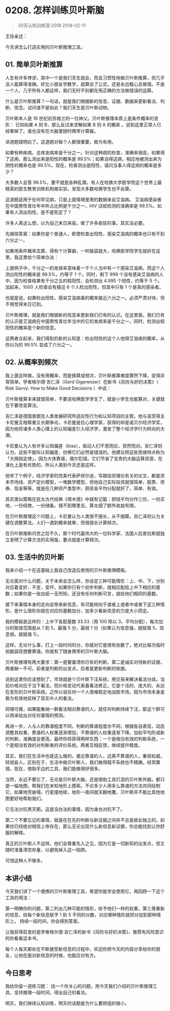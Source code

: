 # 0208. 怎样训练贝叶斯脑
> 30天认知训练营·2018
2018-02-11

王烁亲述：

今天讲怎么打造实用的贝叶斯推理工具。

## 01. 简单贝叶斯推算

人生有许多悖谬，其中一个是我们天生就会，而且习惯性地做贝叶斯推算，但几乎没人能算得准确。好比小朋友学数学，就算会了公式，还是永远粗心总做错。不是一个人，几乎所有人都这样，我们无时不刻都在用正确的方法做错误的运算。

什么是贝叶斯推算？一句话，就是我们根据新的信息、证据、数据来更新看法、判断、信念。试问谁不是如此？我们天生是贝叶斯动物。

贝叶斯本人是 18 世纪初苏格兰的一位神父。贝叶斯推理本质上是条件概率的变形： 已知如果 A 则 B，那么反过来求解如果 B 则 A 的概率 。说到这里正常人已经晕掉了。谁也没有在大脑里随时携带计算器。

讲道题就明白了。这道题对每个人都很重要，极为有用。

如果有种疾病，总体发病率是千分之一。针对这种病的检查，准确率很高，如果得了这病，那么测出来是阳性的概率是 99.5%；如果没得这病，相应地被测出来为阴性的概率也是 99.5%。现在，检查测出是阳性，请问当事人得这病的概率是多少？

大多数人会答 99.5%，要不就是各种乱猜。有人在哈佛大学医学院这个世界上最精英的医生教育训练机构做实验，发现大多数哈佛学生也不会算。

这道题适用于任何罕见病，只是上面情境里用的数据来自艾滋病。 艾滋病感染者在中国男性青壮年中所占比例是千分之一，HIV 试纸检测的准确率是 99.5%。如果有人测出阳性，是不是死定了？

许多人真这么想，以为自己末日来临，做了许多疯狂的事。其实没必要。

先揭晓答案：如果你是个普通人，即使检查出阳性，感染艾滋病的概率也只有不到六分之一。

如果用条件概率去算，得有个计算器，一听脑袋就大，哈佛医学院学生就折在这里。我这里给个简单办法：

上面例子中，千分之一的发病率意味着一千个人当中有一个感染艾滋病，而这个人测出阳性的概率是 99.5%，约等于 1 个。同时，剩下 999 个没有感染艾滋病的人中，因为检查结果有千分之五的假阳性，会检测出 4.995 个阳性，约等于 5 个。加起来，1000 人检查会有接近 6 个人检出阳性，但其中只有 1 个是真的感染者。

也就是说，如果检出阳性，感染艾滋病毒的概率接近六分之一。必须严肃对待，但不用觉得末日已到。

贝叶斯推理，就是我们根据新的信息来更新我们已有的认识。在这里面，我们已有的认识是艾滋病在中国男性青壮年当中的它的发病率是千分之一，同时，检测出假阳性的概率是个新的信息。

这两者合起来，我们得到的新的认知是：检出阳性的这个人他得艾滋病的概率，从你以为的 99.5% 变成了六分之一。

## 02. 从概率到频次

我上面这样做，没有用概率，而是换算成频次，贝叶斯推算难度骤然下降，变得非常简单。学者格尔德·吉仁泽（Gerd Gigerenzer）在新书《风险与好的决策》（ Risk Savvy: How to Make Good Decisions ）中说：

贝叶斯推算本来就很简单，不要说哈佛医学学生了，就是小学生也能算对，关键就在于要改变算法。

吉仁泽是德国普朗克人类发展研究所适应性行为和认知项目的主管。他与诺奖得主卡尼曼互相尊重又长期争论。卡尼曼是位心理学家，获得的却是诺贝尔经济学奖，因为他将诸多人类心理上的认知偏差引入经济学，激发了整个经济学行为转向的大潮。

卡尼曼认为人有许多认知偏差（bias），驱动人们不思而应，贸然而对。吉仁泽则认为，这些不能叫认知偏差，仿佛它们必然是错误的。他建议把这些思维特点称为「大拇指定律」，因为大体靠谱，偶尔犯错。它们节省了宝贵的大脑运算资源，在演化上是有优势的，所以人类到今天还是这样。

他举了个例子，经济学家的完美代表萨缪尔逊，写跟投资理论有关的论文，都是资本市场线、资产定价模型，一堆数学模型，但他自己实际投资就很简单，股票、债券、现金等等，就是在几种资产类型中，把资金平均分配就好了，简单、有效。

其实类似策略在犹太古代经典《塔木德》中就有记载：把钱平均分作三份，一份买地，一份经商，一份储备。错不到哪里去，算太细了额外收益有限。

在贝叶斯推理这个问题上，卡尼曼认为人类很不擅长，从不细算。吉仁泽则认为关键在调整算法。人们一遇到概率就晕，但很擅长计算频次。

在贝叶斯推断问世之后不久，那个时代最伟大的一位科学家、法国人拉普拉斯就独立发明了计算方法的实用版，要点就是计算频次。

## 03. 生活中的贝叶斯

我来介绍一个在这基础上我自己改造后使用的贝叶斯推理模板。

无论面对什么问题，关于未来会怎么样，你设定三种可能情形：上、中、下，分别对应着变好，不变，变坏。如果你已有个初步判断，就相应配给上中下相应的基数；如果你是一张白纸一无所知，还没有任何判断可言，就给他们相同的基数。

接下来事情本身的走向会带来新信息，有可能倾向于或者上或者中或者下这三种情形，是什么情形你就在对应的基数加分，加多少看新信息的力度大小而定。

我的模板是这样的：上中下各配基数 33.33（用 100 除以 3，平均分配），每次加分的取值范围是从 1 到 5，最强 5 分，最弱 1 分（如果认为信息强，就赋值 5，信息弱，就赋值 1）。

这样，无论什么事，打上一段时间的分，你就对它是很有些数了，绝对比每次临时拍脑袋现想要靠谱。你就有了随身携带的贝叶斯大脑。

贝叶斯推理有两大要求：第一是要厘清你已有的判断，第二是诚实对待新的证据，两者缺一不可。前者是判断的出发点，后者是更新判断的依据。

说到这里你应该想到了，市场就是个贝叶斯下注系统，用交易来解决看法分歧。当前价格对应于当下看法，而价格变动代表着看法修正。它是个活的、庞大的、永远在变形的贝叶斯系统。之所以说任何一个人很难稳定地战胜市场，因为市场本身是极为有效地反映了现实中人的看法。

同理可推，如果能集纳一群看法相对靠谱的人，就任何判断持续下注，那这个群可以用来给出对任何事情的预测。

再进一步，人与人的靠谱程度不同，判断的靠谱程度亦不同，根据各自表现，动态调整其权重，靠谱的人权重逐渐增加，不靠谱的人权重逐渐下降，加权平均形成新的判断，准确度会更高。最终你将获得两样东西：一个是相当有效的判断系统，一个是相当有效的对判断者的评价系统。两者互相反馈，继续提升精度。

其实，我们在生活中也是这么做的，接近靠谱的人，远离不靠谱的人，重视权威，轻视妄人。区别在于，生活中做贝叶斯人，我们做得既不系统也不精确，经常算错，现在，借助手边的工具，我们能做得好很多。

当然，永远不要忘了，无论是贝叶斯大脑，还是借助工具打造的贝叶斯外脑，都只是一幅地图，帮我们在未知地形上摸索。不论多少人用多么靠谱的方法共同绘制它，如果地壳崩塌，行星撞地球，地形一夜间就天翻地覆，贝叶斯并不能比其他地图更好地帮助我们。

它无法对抗黑天鹅。这是没办法的事情，因为谁也对抗不了。

第二个不要忘记的事情，就是在在先的判断与新证据之间并不总是彼此独立的。如果你已经绝对相信上帝存在，那么无论出现什么新信息新证据，你总能找到让你舒服的解释。

真正的贝叶斯人不这样。他们会尊重先入之见，因为它是一切新知的出发点，但又随时准备清空存量，以避免掉入这一陷阱。

可惜这种人不够多。

## 本讲小结

今天我们讲了一个便携的贝叶斯推理工具，希望你能学会使用它。再回顾一下这个工具的用法：

第一明确你的问题，第二列出几种可能的情形，给予他们一样的权重，第三尊重新的信息，给每个新信息赋予 1 到 5 不同的分数，对应哪种情形就把分加到那种情形上。 持续一段时间，你会得到答案。

让我获得启发的是学者格尔德·吉仁泽的新书《风险与好的决策》，推荐有风险意识的你看看这本书。

每个人每天都处在不断接受新信息的过程中，欢迎你把今天的内容分享给你的朋友，让他在面对新信息的时候，也能应对有方。

## 今日思考

我给你留一道练习题： 找一个你关心的问题，用今天我们介绍的贝叶斯推理工具，坚持推理一段时间，得出自己的看法。

明天，我们继续认知训练，明天的话题是为什么要把组织做小。



